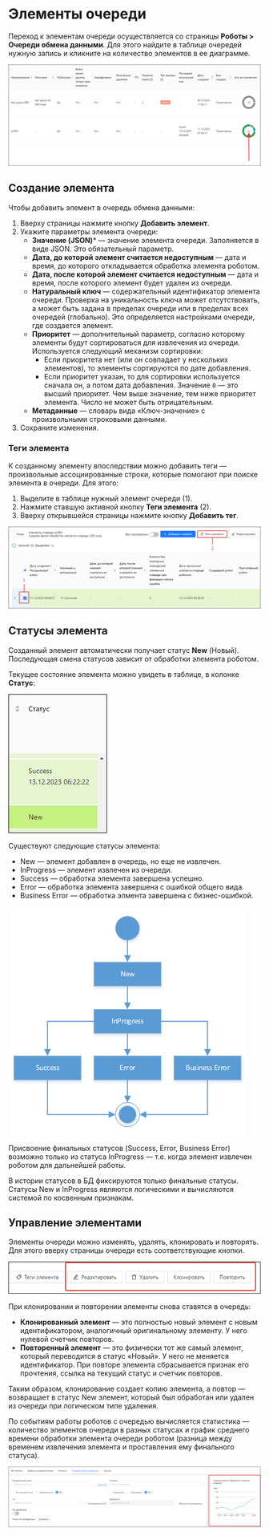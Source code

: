 # Элементы очереди

Переход к элементам очереди осуществляется со страницы **Роботы > Очереди обмена данными**. Для этого найдите в таблице очередей нужную запись и кликните на количество элементов в ее диаграмме.

![](<../../../.gitbook/assets1/come-in-queue.png>)

## Создание элемента

Чтобы добавить элемент в очередь обмена данными:
1. Вверху страницы нажмите кнопку **Добавить элемент**.
3. Укажите параметры элемента очереди:
   * **Значение (JSON)**\* — значение элемента очереди. Заполняется в виде JSON. Это обязательный параметр.
   * **Дата, до которой элемент считается недоступным** — дата и время, до которого откладывается обработка элемента роботом.
   * **Дата, после которой элемент считается недоступным** — дата и время, после которого элемент будет удален из очереди.
   * **Натуральный ключ** — содержательный идентификатор элемента очереди. Проверка на уникальность ключа может отсутствовать, а может быть задана в пределах очереди или в пределах всех очередей (глобально). Это определяется настройками очереди, где создается элемент.
   * **Приоритет** — дополнительный параметр, согласно которому элементы будут сортироваться для извлечения из очереди. Используется следующий механизм сортировки:
     * Если приоритета нет (или он совпадает у нескольких элементов), то элементы сортируются по дате добавления.
     * Если приоритет указан, то для сортировки используется сначала он, а потом дата добавления. Значение `0` — это высший приоритет. Чем выше значение, тем ниже приоритет элемента. Число не может быть отрицательным. 
   * **Метаданные** — словарь вида «Ключ-значение» с произвольными строковыми данными. 
3. Сохраните изменения.

### Теги элемента

К созданному элементу впоследствии можно добавить теги — произвольные ассоциированные строки, которые помогают при поиске элемента в очереди. Для этого:
1. Выделите в таблице нужный элемент очереди (1).
2. Нажмите ставшую активной кнопку **Теги элемента** (2).
3. Вверху открывшейся страницы нажмите кнопку **Добавить тег**.

![](<../../../.gitbook/assets1/add-item-tag.png>)


## Статусы элемента 

Созданный элемент автоматически получает статус **New** (Новый). Последующая смена статусов зависит от обработки элемента роботом. 

Текущее состояние элемента можно увидеть в таблице, в колонке **Статус**:

![](<../../../.gitbook/assets1/orch-item-state.png>)

Существуют следующие статусы элемента: 
* New — элемент добавлен в очередь, но еще не извлечен.
* InProgress — элемент извлечен из очереди.
* Success — обработка элемента завершена успешно.
* Error — обработка элемента завершена с ошибкой общего вида.
* Business Error — обработка элмента завершена с бизнес-ошибкой.

![](<../../../.gitbook/assets1/items-states-diargam.png>)  

Присвоение финальных статусов (Success, Error, Business Error) возможно только из статуса InProgress — т.е. когда элемент извлечен роботом для дальнейшей работы.

В истории статусов в БД фиксируются только финальные статусы. Статусы New и InProgress являются логическими и вычисляются системой по косвенным признакам.

## Управление элементами

Элементы очереди можно изменять, удалять, клонировать и повторять. Для этого вверху страницы очереди есть соответствующие кнопки.

![](<../../../.gitbook/assets1/work-buttons-for-items.png>)

При клонировании и повторении элементы снова ставятся в очередь:
* **Клонированный элемент** — это полностью новый элемент с новым идентификатором, аналогичный оригинальному элементу. У него нулевой счетчик повторов.
* **Повторенный элемент** — это физически тот же самый элемент, который переводится в статус «Новый». У него не меняется идентификатор. При повторе элемента сбрасывается признак его прочтения, ссылка на текущий статус и счетчик повторов. 

Таким образом, клонирование создает копию элемента, а повтор — возвращает в статус New элемент, который был обработан или удален из очереди при логическом типе удаления.

По событиям работы роботов с очередью вычисляется статистика — количество элементов очереди в разных статусах и график среднего времени обработки элемента очереди роботом (разница между временем извлечения элемента и проставления ему финального статуса).   


![](<../../../.gitbook/assets1/average-item-processing-time.png>)
